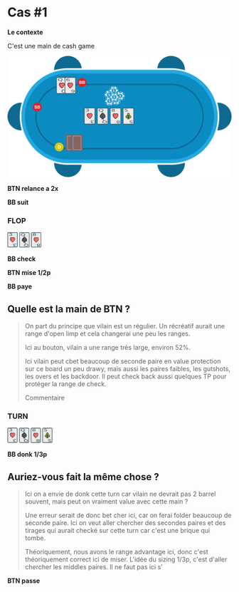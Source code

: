 # Cas #1

**Le contexte**

C'est une main de cash game

![](../img/pkr/2018-07-30-donk-turn.svg)

**BTN relance a 2x**

**BB suit**

### FLOP
<img src="../img/pkr/2018-07-30-donk-turn-flop.png" width="15%" height="15%" />

**BB check**

**BTN mise 1/2p**

**BB paye**

## Quelle est la main de BTN ?
> On part du principe que vilain est un régulier. Un récréatif aurait une range d'open limp et cela changerai une peu les ranges.
> 
> Ici au bouton, vilain a une range très large, environ 52%.
> 
> Ici vilain peut cbet beaucoup de seconde paire en value protection sur ce board un peu drawy, mais aussi les paires faibles, les gutshots, les overs et les backdoor. Il peut check back aussi quelques TP pour protéger la range de check.
>
> Commentaire

### TURN
<img src="../img/pkr/2018-07-30-donk-turn-turn.png" width="20%" height="20%" />

**BB donk 1/3p**

## Auriez-vous fait la même chose ?
> Ici on a envie de donk cette turn car vilain ne devrait pas 2 barrel souvent, mais peut on vraiment value avec cette main ?
> 
> Une erreur serait de donc bet cher ici, car on ferai folder beaucoup de seconde paire. Ici on veut aller chercher des secondes paires et des tirages qui aurait checké sur cette turn car c'est une brique qui tombe.
> 
> Théoriquement, nous avons le range advantage ici, donc c'est théoriquement correct ici de miser. L'idée du sizing 1/3p, c'est d'aller chercher les middles paires. Il ne faut pas ici s'

**BTN passe**
<!--stackedit_data:
eyJoaXN0b3J5IjpbNzUwMTgyMjU4LC0xNjU5ODA1MzA4LDE1Mj
k0NTYwNjAsLTE0OTc5MTU1MTYsMjAwNzEwMDc4MywtMTI2OTU5
OTY5MCw0MDk2ODc3MTksNjgxNDk0NDYxLC0zMzk2MTA4NjUsLT
gyMDY0NjE1OSw1NTY0ODExNzVdfQ==
-->